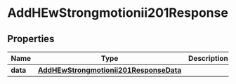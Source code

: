 

# AddHEwStrongmotionii201Response


## Properties

| Name | Type | Description | Notes |
|------------ | ------------- | ------------- | -------------|
|**data** | [**AddHEwStrongmotionii201ResponseData**](AddHEwStrongmotionii201ResponseData.md) |  |  [optional] |




